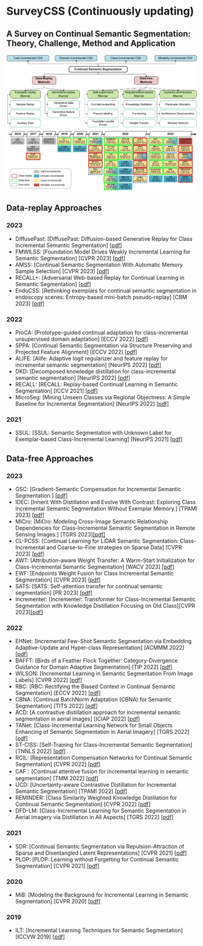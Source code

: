 # SurveyCSS (Continuously updating)
## A Survey on Continual Semantic Segmentation: Theory, Challenge, Method and Application

![method_classification](illustration/method_category.png)
![roadmap](illustration/roadmap.png)
## Data-replay Approaches
### 2023
- DiffusePast: [DiffusePast: Diffusion-based Generative Replay for Class Incremental Semantic Segmentation] [[pdf]](https://arxiv.org/pdf/2308.01127.pdf) 
- FMWILSS: [Foundation Model Drives Weakly Incremental Learning for Semantic Segmentation] [CVPR 2023] [[pdf]](https://arxiv.org/abs/2302.14250) 
- AMSS: [Continual Semantic Segmentation With Automatic Memory Sample Selection] [CVPR 2023] [[pdf]](https://openaccess.thecvf.com/content/CVPR2023/html/Zhu_Continual_Semantic_Segmentation_With_Automatic_Memory_Sample_Selection_CVPR_2023_paper.html)
- RECALL+: [Adversarial Web-based Replay for Continual Learning in Semantic Segmentation] [[pdf]](https://browse.arxiv.org/pdf/2309.10479.pdf)
- EndoCSS: [Rethinking exemplars for continual semantic segmentation in endoscopy scenes: Entropy-based mini-batch pseudo-replay] [CBM 2023] [[pdf]](https://browse.arxiv.org/pdf/2308.14100.pdf)

### 2022
- ProCA: [Prototype-guided continual adaptation for class-incremental unsupervised domain adaptation] [ECCV 2022] [[pdf]](https://browse.arxiv.org/pdf/2207.10856.pdf)
- SPPA: [Continual Semantic Segmentation via Structure Preserving and Projected Feature Alignment] [ECCV 2022] [[pdf]](https://www.ecva.net/papers/eccv_2022/papers_ECCV/papers/136890341.pdf) 
- ALIFE: [Alife: Adaptive logit regularizer and feature replay for incremental semantic segmentation] [NeurIPS 2022] [[pdf]](https://proceedings.neurips.cc/paper_files/paper/2022/hash/5d516fc09b53e9a7fade4fbad703e686-Abstract-Conference.html) 
- DKD: [Decomposed knowledge distillation for class-incremental semantic segmentation] [NeurIPS 2022] [[pdf]](https://proceedings.neurips.cc/paper_files/paper/2022/hash/439bf902de1807088d8b731ca20b0777-Abstract-Conference.html)
- RECALL: [RECALL: Replay-based Continual Learning in Semantic Segmentation] [ICCV 2021] [[pdf]](https://openaccess.thecvf.com/content/ICCV2021/papers/Maracani_RECALL_Replay-Based_Continual_Learning_in_Semantic_Segmentation_ICCV_2021_paper.pdf)
- MicroSeg: [Mining Unseen Classes via Regional Objectness: A Simple Baseline for Incremental Segmentation] [NeurIPS 2022] [[pdf]](https://proceedings.neurips.cc/paper_files/paper/2022/file/99b419554537c66bf27e5eb7a74c7de4-Paper-Conference.pdf)


### 2021
- SSUL: [SSUL: Semantic Segmentation with Unknown Label for Exemplar-based Class-Incremental Learning] [NeurIPS 2021] [[pdf]](https://proceedings.neurips.cc/paper/2021/hash/5a9542c773018268fc6271f7afeea969-Abstract.html)




## Data-free Approaches

### 2023
- GSC: [Gradient-Semantic Compensation for Incremental Semantic Segmentation.] [[pdf]](https://browse.arxiv.org/pdf/2307.10822.pdf)
- IDEC: [Inherit With Distillation and Evolve With Contrast: Exploring Class Incremental Semantic Segmentation Without Exemplar Memory.] [TPAMI 2023] [[pdf]](https://ieeexplore.ieee.org/abstract/document/10120962)
- MiCro: [MiCro: Modeling Cross-Image Semantic Relationship Dependencies for Class-Incremental Semantic Segmentation in Remote Sensing Images.] [TGRS 2023][[pdf]](https://ieeexplore.ieee.org/abstract/document/10188852)
- CL-PCSS: [Continual Learning for LiDAR Semantic Segmentation: Class-Incremental and Coarse-to-Fine strategies on Sparse Data] [CVPR 2023] [[pdf]](https://openaccess.thecvf.com/content/CVPR2023W/CLVision/html/Camuffo_Continual_Learning_for_LiDAR_Semantic_Segmentation_Class-Incremental_and_Coarse-To-Fine_Strategies_CVPRW_2023_paper.html)
- AWT: [Attribution-aware Weight Transfer: A Warm-Start Initialization for Class-Incremental Semantic Segmentation] [WACV 2023] [[pdf]](https://openaccess.thecvf.com/content/WACV2023/htmlGoswami_Attribution-Aware_Weight_Transfer_A_Warm-Start_Initialization_for_Class-Incremental_Semantic_Segmentation_WACV_2023_paper.html)
- EWF: [Endpoints Weight Fusion for Class Incremental Semantic Segmentation] [CVPR 2023] [[pdf]](https://openaccess.thecvf.com/content/CVPR2023/papers/Xiao_Endpoints_Weight_Fusion_for_Class_Incremental_Semantic_Segmentation_CVPR_2023_paper.pdf)
- SATS: [SATS: Self-attention transfer for continual semantic segmentation] [PR 2023] [[pdf]](https://browse.arxiv.org/pdf/2203.07667.pdf)
- Incrementer: [Incrementer: Transformer for Class-Incremental Semantic Segmentation with Knowledge Distillation Focusing on Old Class][CVPR 2023][[pdf]](https://openaccess.thecvf.com/content/CVPR2023/html/Shang_Incrementer_Transformer_for_Class-Incremental_Semantic_Segmentation_With_Knowledge_Distillation_Focusing_CVPR_2023_paper.html)

### 2022
- EHNet: [Incremental Few-Shot Semantic Segmentation via Embedding Adaptive-Update and Hyper-class Representation] [ACMMM 2022] [[pdf]](https://browse.arxiv.org/pdf/2207.12964.pdf)
- BAFFT: [Birds of a Feather Flock Together: Category-Divergence Guidance for Domain Adaptive Segmentation] [TIP 2022] [[pdf]](https://browse.arxiv.org/pdf/2204.02111.pdf)
- WILSON: [Incremental Learning in Semantic Segmentation From Image Labels] [CVPR 2022] [[pdf]](https://openaccess.thecvf.com/content/CVPR2022/html/Cermelli_Incremental_Learning_in_Semantic_Segmentation_From_Image_Labels_CVPR_2022_paper.html)
- RBC: [RBC: Rectifying the Biased Context in Continual Semantic Segmentation] [ECCV 2022] [[pdf]](https://browse.arxiv.org/pdf/2203.08404.pdf)
- CBNA: [Continual BatchNorm Adaptation (CBNA) for Semantic Segmentation] [TITS 2022] [[pdf]](https://ieeexplore.ieee.org/abstract/document/9843858)
- ACD: [A contrastive distillation approach for incremental semantic segmentation in aerial images] [ICIAP 2022] [[pdf]](https://browse.arxiv.org/pdf/2112.03814.pdf)
- TANet: [Class-Incremental Learning Network for Small Objects Enhancing of Semantic Segmentation in Aerial Imagery] [TGRS 2022] [[pdf]](https://ieeexplore.ieee.org/abstract/document/9594782)
- ST-CISS: [Self-Training for Class-Incremental Semantic Segmentation] [TNNLS 2022] [[pdf]](https://ieeexplore.ieee.org/abstract/document/9737321)
- RCIL: [Representation Compensation Networks for Continual Semantic Segmentation] [CVPR 2022] [[pdf]](https://openaccess.thecvf.com/content/CVPR2022/html/Zhang_Representation_Compensation_Networks_for_Continual_Semantic_Segmentation_CVPR_2022_paper.html)
- CAF：[Continual attentive fusion for incremental learning in semantic segmentation] [TMM 2022] [[pdf]](https://ieeexplore.ieee.org/abstract/document/9757872)
- UCD: [Uncertainty-aware Contrastive Distillation for Incremental Semantic Segmentation] [TPAMI 2022] [[pdf]](https://ieeexplore.ieee.org/abstract/document/9745778)
- REMINDER: [Class Similarity Weighted Knowledge Distillation for Continual Semantic Segmentation] [CVPR 2022] [[pdf]](https://openaccess.thecvf.com/content/CVPR2022/html/Phan_Class_Similarity_Weighted_Knowledge_Distillation_for_Continual_Semantic_Segmentation_CVPR_2022_paper.html)
- DFD-LM: [Class-Incremental Learning for Semantic Segmentation in Aerial Imagery via Distillation in All Aspects] [TGRS 2022] [[pdf]](https://ieeexplore.ieee.org/abstract/document/9648310)


### 2021
- SDR: [Continual Semantic Segmentation via Repulsion-Attraction of Sparse and Disentangled Latent Representations] [CVPR 2021] [[pdf]](https://openaccess.thecvf.com/content/CVPR2021/html/Michieli_Continual_Semantic_Segmentation_via_Repulsion-Attraction_of_Sparse_and_Disentangled_Latent_CVPR_2021_paper.html?ref=https://githubhelp.com)
- PLOP: [PLOP: Learning without Forgetting for Continual Semantic Segmentation] [CVPR 2021] [[pdf]](https://openaccess.thecvf.com/content/CVPR2021/html/Douillard_PLOP_Learning_Without_Forgetting_for_Continual_Semantic_Segmentation_CVPR_2021_paper.html)


### 2020
- MiB: [Modeling the Background for Incremental Learning in Semantic Segmentation] [CVPR 2020] [[pdf]](https://openaccess.thecvf.com/content_CVPR_2020/html/Cermelli_Modeling_the_Background_for_Incremental_Learning_in_Semantic_Segmentation_CVPR_2020_paper.html)

### 2019
- ILT: [Incremental Learning Techniques for Semantic Segmentation] [ICCVW 2019] [[pdf]](https://openaccess.thecvf.com/content_ICCVW_2019/html/TASK-CV/Michieli_Incremental_Learning_Techniques_for_Semantic_Segmentation_ICCVW_2019_paper.html)



